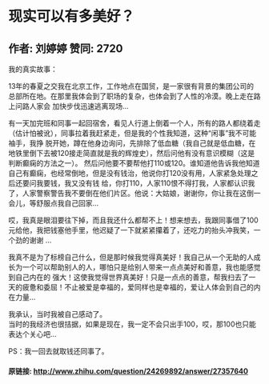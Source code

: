 # 现实可以有多美好？
## 作者: 刘婷婷  赞同: 2720
我的真实故事：  
  
13年的春夏之交我在北京工作，工作地点在国贸，是一家很有背景的集团公司的总部所在地。在那里我体会到了职场的复杂，也体会到了人性的冷漠。晚上走在路上问路人家会
加快步伐迅速逃离现场…  
  
有一天加完班和同事一起回宿舍，看见人行道上倒着一个人，所有的路人都绕着走（估计怕被讹），同事拉着我赶紧走，但是我的个性我知道，这种“闲事”我不可能袖手，我挣
脱开她，蹲在他身边询问，先排除了低血糖（我自己就是低血糖，在地铁里倒下去被120接走简直就是我的辉煌史），然后问他有没有意识模糊（这是判断癫痫的方法之一）。
然后问他要不要帮他打110或120。谁知道他告诉我他知道自己有癫痫，也经常倒地，但是没有钱治，他说你打120没有用，人家紧急处理之后还要问我要钱，我又没有钱
给，你打110，人家110恨不得打我，人家都认识我了，人家警察警告我不要倒在他们片区。他说：大姑娘，谢谢你，你让我在这倒一会儿，等舒服点我自己回家…  
  
哎，我真是眼泪要往下掉，而且我还什么都帮不上！想来想去，我跟同事借了100元给他，我把钱塞他手里，他迟疑了一下就紧紧攥着了，还吃力的抬头冲我笑，一个劲的谢谢
…  
  
我真不是为了标榜自己什么，但是那时候我觉得真美好！我自己从一个无助的人成长为一个可以帮助别人的人，哪怕只是给别人带来一点点美好和善意，我也能感觉到自己内在的
强大！这使我觉得世界真美好！只是一点点的善意，帮我扫去了一天的疲惫和委屈！不止被爱是幸福的，爱同样也是幸福的，爱让人体会到自己的内在力量…  
  
  
我承认，当时我被自己感动了。  
当时的我经济也很拮据，如果是现在，我一定不会只出手100，哎，那100也只能表达个关心吧…  
  
PS：我一回去就取钱还同事了。

#### 原链接: http://www.zhihu.com/question/24269892/answer/27357640
